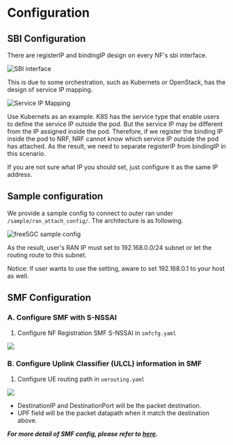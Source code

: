 # Configuration

## SBI Configuration

There are registerIP and bindingIP design on every NF's sbi interface.

![SBI interface](https://i.imgur.com/IB0cqqP.png)

This is due to some orchestration, such as Kubernets or OpenStack, has the design of service IP mapping.

![Service IP Mapping](https://i.imgur.com/pvimSfV.png)

Use Kubernets as an example. K8S has the service type that enable users to define the service IP outside the pod. But the service IP may be different from the IP assigned inside the pod. Therefore, if we register the binding IP inside the pod to NRF, NRF cannot know which service IP outside the pod has attached. As the result, we need to separate registerIP from bindingIP in this scenario.

If you are not sure what IP you should set, just configure it as the same IP address.

## Sample configuration

We provide a sample config to connect to outer ran under `/sample/ran_attach_config/`. The architecture is as following.

![free5GC sample config](https://i.imgur.com/sCASTJY.png)

As the result, user's RAN IP must set to 192.168.0.0/24 subnet or let the routing route to this subnet.

Notice: If user wants to use the setting, aware to set 192.168.0.1 to your host as well.

## SMF Configuration

### A. Configure SMF with S-NSSAI
1. Configure NF Registration SMF S-NSSAI in `smfcfg.yaml`

![](https://i.imgur.com/Qbx3yHn.png)

### B. Configure Uplink Classifier (ULCL) information in SMF

1. Configure UE routing path in `uerouting.yaml`

![](https://i.imgur.com/jmGjIGG.png)

* DestinationIP and DestinationPort will be the packet destination.
* UPF field will be the packet datapath when it match the destination above.

***For more detail of SMF config, please refer to [here](https://github.com/free5gc/free5gc/wiki/SMF-Config).***

